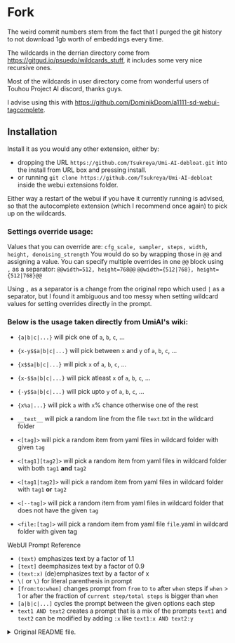 # Fork
The weird commit numbers stem from the fact that I purged the git history to not download 1gb worth of embeddings every time.

The wildcards in the derrian directory come from https://gitgud.io/psuedo/wildcards_stuff, it includes some very nice recursive ones.

Most of the wildcards in user directory come from wonderful users of Touhou Project AI discord, thanks guys.

I advise using this with https://github.com/DominikDoom/a1111-sd-webui-tagcomplete.

## Installation 
Install it as you would any other extension, either by:
 - dropping the URL `https://github.com/Tsukreya/Umi-AI-debloat.git` into the install from URL box and pressing install.
 - or running `git clone https://github.com/Tsukreya/Umi-AI-debloat` inside the webui extensions folder.
   
Either way a restart of the webui if you have it currently running is advised, so that the autocomplete extension (which I recommend once again) to pick up on the wildcards.

### Settings override usage:
Values that you can override are: `cfg_scale, sampler, steps, width, height, denoising_strength`
You would do so by wrapping those in `@@` and assigning a value. You can specify multiple overrides in one `@@` block using `,` as a separator:
`@@width=512, height=768@@`
`@@width={512|768}, height={512|768}@@`

Using `,` as a separator is a change from the original repo which used `|` as a separator, but I found it ambiguous and too messy when setting wildcard values for setting overrides directly in the prompt.

### Below is the usage taken directly from UmiAI's wiki:

* `{a|b|c|...}` will pick one of `a`, `b`, `c`, ...
* `{x-y$$a|b|c|...}` will pick between `x` and `y` of `a`, `b`, `c`, ...
* `{x$$a|b|c|...}` will pick `x` of `a`, `b`, `c`, ...
* `{x-$$a|b|c|...}` will pick atleast `x` of `a`, `b`, `c`, ...
* `{-y$$a|b|c|...}` will pick upto `y` of `a`, `b`, `c`, ...
* `{x%a|...}` will pick `a` with `x`% chance otherwise one of the rest

* `__text__` will pick a random line from the file `text`.txt in the wildcard folder

* `<[tag]>` will pick a random item from yaml files in wildcard folder with given `tag`
* `<[tag1][tag2]>` will pick a random item from yaml files in wildcard folder with both `tag1` **and** `tag2`
* `<[tag1|tag2]>` will pick a random item from yaml files in wildcard folder with `tag1` **or** `tag2`
* `<[--tag]>` will pick a random item from yaml files in wildcard folder that does not have the given `tag`
* `<file:[tag]>` will pick a random item from yaml file `file`.yaml in wildcard folder with given tag

WebUI Prompt Reference

* `(text)` emphasizes text by a factor of 1.1
* `[text]` deemphasizes text by a factor of 0.9
* `(text:x)` (de)emphasizes text by a factor of x
* `\(` or `\)` for literal parenthesis in prompt
* `[from:to:when]` changes prompt from `from` to `to` after `when` steps if `when` > 1 or after the fraction of `current step/total steps` is bigger than `when`
* `[a|b|c|...]` cycles the prompt between the given options each step
* `text1 AND text2` creates a prompt that is a mix of the prompts `text1` and `text2` can be modified by adding `:x` like `text1:x AND text2:y`

<details><summary>Original README file.</summary>
    
# Umi AI: A WebUI Wildcard Mod!

Umi AI is a wildcard mod that allows you to create randomized characters from random species with modular clothing types. It will grow over time and eventually become the ultimate character randomizer and creator.

Umi replaces the [Dynamic Wildcards extension](https://github.com/AUTOMATIC1111/stable-diffusion-webui-wildcards). It has all the same functionality, plus more. Umi also conflicts with the [Unprompted extension](https://github.com/ThereforeGames/unprompted). Pick one or the other.

Note that if you are reading this message a substantial amount of time after the date of Nov 13th, Umi may already have the majority of capabilities that Unprompted does. Additionally, it will almost certainly be easier to use. For example, what if you want to create a random choice of multiple options?

**Unprompted formatting**:

    Photo of a [choose]red|blue|yellow|green[/choose]-haired [choose]man|woman[/choose]

**Umi formatting**:

    Photo of a {red|blue|yellow|green}-haired {man|woman}

These two functions do exactly the same thing, but Umi's is smaller and easier to read. The goal of Umi is to be as easy to use as possible while providing consistently high-quality outputs of random characters and settings.

# Installing Umi

Installing Umi is easier than ever. It has been simplified into a 3-step process.

**Step 1: Determine if your PC meets the requirements to run AI generation.**
Is your GPU sufficiently powerful enough to run AI generation? [Download and run Speccy](https://www.ccleaner.com/speccy) and [post your PC specs in the Umi AI Discord](https://discord.gg/9K7j7DTfG2).

Assuming your PC meets the requirements...

**Step 2: Run the WebUI auto-installer.**
Download the latest version of Automatic1111's WebUI Autoinstaller from here. It will be the .exe file.
https://github.com/EmpireMediaScience/A1111-Web-UI-Installer/releases

![enter image description here](https://i.imgur.com/0u8KwOt.png)

Follow the Autoinstaller's steps to get WebUI up and running. There will be some parts that need to download large multi-GB files, so be patient. If you run into issues, [join the Umi AI Discord to ask for help](https://discord.gg/9K7j7DTfG2).

**Step 3: Install the Umi AI Extension.**
Once WebUI is open and running, navigate to the Extensions tab at the top, and the Install from URL sub-tab.

![enter image description here](https://i.imgur.com/gBqmnyz.png)

Paste the Umi AI URL in, like shown above.
https://github.com/Klokinator/UnivAICharGen.git

Press Install, and you'll be ready to start randomly generating with Umi AI!

At this point, you can just [join the Umi AI Discord](https://discord.gg/9K7j7DTfG2) to learn all the nuances of how to use Umi AI properly as well as share your characters!
</details>
